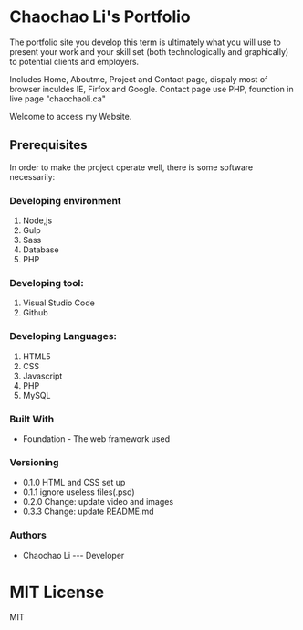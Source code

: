 # Chaochao Li's Portfolio

The portfolio site you develop this term is ultimately what you will use to present
your work and your skill set (both technologically and graphically) to potential clients
and employers. 

Includes Home, Aboutme, Project and Contact page, dispaly most of browser inculdes IE, Firfox and Google.
Contact page use PHP, founction in live page "chaochaoli.ca"

Welcome to access my Website.
## Prerequisites
In order to make the project operate well, there is some software necessarily:

### Developing environment
 1. Node,js
 2. Gulp
 3. Sass
 4. Database
 5. PHP

### Developing tool:
 1. Visual Studio Code
 2. Github

### Developing Languages:
 1. HTML5
 2. CSS
 3. Javascript
 4. PHP
 5. MySQL

### Built With
* Foundation - The web framework used

### Versioning
* 0.1.0 HTML and CSS set up
* 0.1.1 ignore useless files(.psd)
* 0.2.0 Change: update video and images
* 0.3.3 Change: update README.md

### Authors 
* Chaochao Li --- Developer

MIT License
=======
MIT

